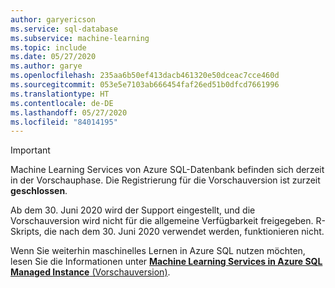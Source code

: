 ```yaml
---
author: garyericson
ms.service: sql-database
ms.subservice: machine-learning
ms.topic: include
ms.date: 05/27/2020
ms.author: garye
ms.openlocfilehash: 235aa6b50ef413dacb461320e50dceac7cce460d
ms.sourcegitcommit: 053e5e7103ab666454faf26ed51b0dfcd7661996
ms.translationtype: HT
ms.contentlocale: de-DE
ms.lasthandoff: 05/27/2020
ms.locfileid: "84014195"
---
```

> [!IMPORTANT]
> Machine Learning Services von Azure SQL-Datenbank befinden sich derzeit in der Vorschauphase. Die Registrierung für die Vorschauversion ist zurzeit **geschlossen**.
>
> Ab dem 30. Juni 2020 wird der Support eingestellt, und die Vorschauversion wird nicht für die allgemeine Verfügbarkeit freigegeben. R-Skripts, die nach dem 30. Juni 2020 verwendet werden, funktionieren nicht.
>
> Wenn Sie weiterhin maschinelles Lernen in Azure SQL nutzen möchten, lesen Sie die Informationen unter [**Machine Learning Services in Azure SQL Managed Instance** (Vorschauversion)](../articles/azure-sql/managed-instance/machine-learning-services-overview.md).
